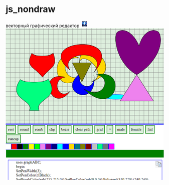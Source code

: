 # js_nondraw
векторный графический редактор
![icone_alt_text](work/icon.png)
<br>
![alt_text](work/cup.png)
<br>
